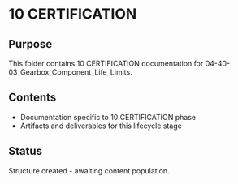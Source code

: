 # 10 CERTIFICATION

## Purpose
This folder contains 10 CERTIFICATION documentation for 04-40-03_Gearbox_Component_Life_Limits.

## Contents
- Documentation specific to 10 CERTIFICATION phase
- Artifacts and deliverables for this lifecycle stage

## Status
Structure created - awaiting content population.

